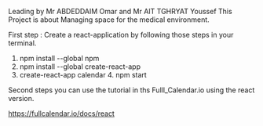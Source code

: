 Leading by Mr ABDEDDAIM Omar and Mr AIT TGHRYAT Youssef
This Project is about Managing space for the medical environment.

First step : Create a react-application by following those steps in your terminal.

1.  npm install --global npm
2.  npm install --global create-react-app
3.  create-react-app calendar 4. npm start

Second steps you can use the tutorial in ths Fulll_Calendar.io using the react version.

https://fullcalendar.io/docs/react
